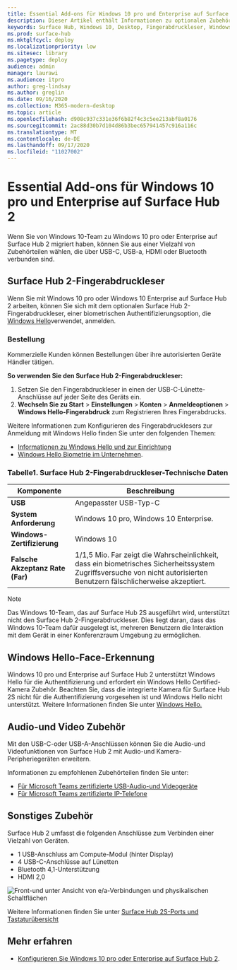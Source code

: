```yaml
---
title: Essential Add-ons für Windows 10 pro und Enterprise auf Surface Hub 2
description: Dieser Artikel enthält Informationen zu optionalen Zubehörteilen, die Sie mit Windows 10 pro oder Enterprise auf Surface Hub 2 verwenden können.
keywords: Surface Hub, Windows 10, Desktop, Fingerabdruckleser, Windows Hello
ms.prod: surface-hub
ms.mktglfcycl: deploy
ms.localizationpriority: low
ms.sitesec: library
ms.pagetype: deploy
audience: admin
manager: laurawi
ms.audience: itpro
author: greg-lindsay
ms.author: greglin
ms.date: 09/16/2020
ms.collection: M365-modern-desktop
ms.topic: article
ms.openlocfilehash: d908c937c331e36f6b82f4c3c5ee213abf8a0176
ms.sourcegitcommit: 2ac88d30b7d104d86b3bec657941457c916a116c
ms.translationtype: MT
ms.contentlocale: de-DE
ms.lasthandoff: 09/17/2020
ms.locfileid: "11027002"
---
```

# Essential Add-ons für Windows 10 pro und Enterprise auf Surface Hub 2

Wenn Sie von Windows 10-Team zu Windows 10 pro oder Enterprise auf Surface Hub 2 migriert haben, können Sie aus einer Vielzahl von Zubehörteilen wählen, die über USB-C, USB-a, HDMI oder Bluetooth verbunden sind. 

## Surface Hub 2-Fingerabdruckleser

Wenn Sie mit Windows 10 pro oder Windows 10 Enterprise auf Surface Hub 2 arbeiten, können Sie sich mit dem optionalen Surface Hub 2-Fingerabdruckleser, einer biometrischen Authentifizierungsoption, die [Windows Hello](https://docs.microsoft.com/windows-hardware/design/device-experiences/windows-hello)verwendet, anmelden.

### Bestellung

Kommerzielle Kunden können Bestellungen über ihre autorisierten Geräte Händler tätigen.

**So verwenden Sie den Surface Hub 2-Fingerabdruckleser:**

1. Setzen Sie den Fingerabdruckleser in einen der USB-C-Lünette-Anschlüsse auf jeder Seite des Geräts ein.
2. **Wechseln Sie zu Start**  >  **Einstellungen**  >  **Konten**  >  **Anmeldeoptionen**  >  **Windows Hello-Fingerabdruck** zum Registrieren Ihres Fingerabdrucks.

Weitere Informationen zum Konfigurieren des Fingerabdrucklesers zur Anmeldung mit Windows Hello finden Sie unter den folgenden Themen:

- [Informationen zu Windows Hello und zur Einrichtung](https://support.microsoft.com/help/4028017/windows-learn-about-windows-hello-and-set-it-up)
- [Windows Hello Biometrie im Unternehmen](https://docs.microsoft.com/windows/security/identity-protection/hello-for-business/hello-biometrics-in-enterprise).

  
### Tabelle1. Surface Hub 2-Fingerabdruckleser-Technische Daten


| Komponente                       | Beschreibung                                                                                                                          |
| ------------------------------- | ------------------------------------------------------------------------------------------------------------------------------------ |
| **USB**                         | Angepasster USB-Typ-C                                                                                                           |
| **System Anforderung**          | Windows 10 pro, Windows 10 Enterprise.                                                                                               |
| **Windows-Zertifizierung**       | Windows 10                                                                                                                           |
| **Falsche Akzeptanz Rate (Far)** | 1/1,5 Mio. Far zeigt die Wahrscheinlichkeit, dass ein biometrisches Sicherheitssystem Zugriffsversuche von nicht autorisierten Benutzern fälschlicherweise akzeptiert. |


> [!NOTE]
> Das Windows 10-Team, das auf Surface Hub 2S ausgeführt wird, unterstützt nicht den Surface Hub 2-Fingerabdruckleser. Dies liegt daran, dass das Windows 10-Team dafür ausgelegt ist, mehreren Benutzern die Interaktion mit dem Gerät in einer Konferenzraum Umgebung zu ermöglichen. 
 
## Windows Hello-Face-Erkennung

Windows 10 pro und Enterprise auf Surface Hub 2 unterstützt Windows Hello für die Authentifizierung und erfordert ein Windows Hello Certified-Kamera Zubehör. Beachten Sie, dass die integrierte Kamera für Surface Hub 2S nicht für die Authentifizierung vorgesehen ist und Windows Hello nicht unterstützt. Weitere Informationen finden Sie unter [Windows Hello.](https://docs.microsoft.com/windows-hardware/design/device-experiences/windows-hello)


## Audio-und Video Zubehör

Mit den USB-C-oder USB-A-Anschlüssen können Sie die Audio-und Videofunktionen von Surface Hub 2 mit Audio-und Kamera-Peripheriegeräten erweitern.

Informationen zu empfohlenen Zubehörteilen finden Sie unter:

- [Für Microsoft Teams zertifizierte USB-Audio-und Videogeräte](https://docs.microsoft.com/microsoftteams/devices/usb-devices)
- [Für Microsoft Teams zertifizierte IP-Telefone](https://docs.microsoft.com/microsoftteams/devices/teams-ip-phones)



## Sonstiges Zubehör
Surface Hub 2 umfasst die folgenden Anschlüsse zum Verbinden einer Vielzahl von Geräten. 

- 1 USB-Anschluss am Compute-Modul (hinter Display)
- 4 USB-C-Anschlüsse auf Lünetten
- Bluetooth 4,1-Unterstützung
- HDMI 2,0

 ![Front-und unter Ansicht von e/a-Verbindungen und physikalischen Schaltflächen](images/hub2s-schematic.png)

Weitere Informationen finden Sie unter [Surface Hub 2S-Ports und Tastaturübersicht](surface-hub-2s-port-keypad-overview.md)


## Mehr erfahren

- [Konfigurieren Sie Windows 10 pro oder Enterprise auf Surface Hub 2](surface-hub-2-post-install.md).